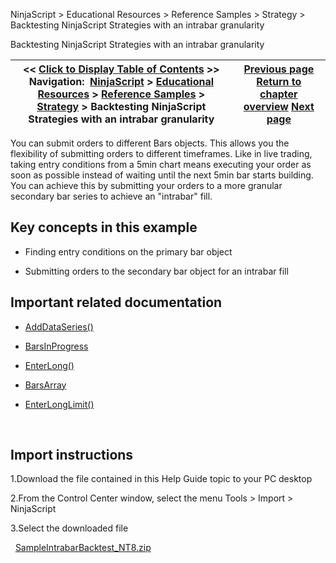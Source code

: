 ﻿
NinjaScript > Educational Resources > Reference Samples > Strategy > Backtesting NinjaScript Strategies with an intrabar granularity

Backtesting NinjaScript Strategies with an intrabar granularity

| << [Click to Display Table of Contents](backtesting_ninjascript_strate.md) >> **Navigation:**     [NinjaScript](ninjascript.md) > [Educational Resources](educational_resources.md) > [Reference Samples](reference_samples.md) > [Strategy](strategy2.md) > Backtesting NinjaScript Strategies with an intrabar granularity | [Previous page](strategy2.md) [Return to chapter overview](strategy2.md) [Next page](entering_on_one_time_frame_and.md) |
| --- | --- |
You can submit orders to different Bars objects. This allows you the flexibility of submitting orders to different timeframes. Like in live trading, taking entry conditions from a 5min chart means executing your order as soon as possible instead of waiting until the next 5min bar starts building. You can achieve this by submitting your orders to a more granular secondary bar series to achieve an "intrabar" fill.
 
## Key concepts in this example
- Finding entry conditions on the primary bar object

- Submitting orders to the secondary bar object for an intrabar fill

## 
## Important related documentation
- [AddDataSeries()](adddataseries.md)

- [BarsInProgress](barsinprogress.md)

- [EnterLong()](enterlong.md)

- [BarsArray](barsarray.md)

- [EnterLongLimit()](enterlonglimit.md)

 
## Import instructions
1.Download the file contained in this Help Guide topic to your PC desktop

2.From the Control Center window, select the menu Tools > Import > NinjaScript

3.Select the downloaded file

 
[SampleIntrabarBacktest_NT8.zip](https://ninjatrader.com/support/helpGuides/nt8/samples/SampleIntrabarBacktest_NT8.zip)
